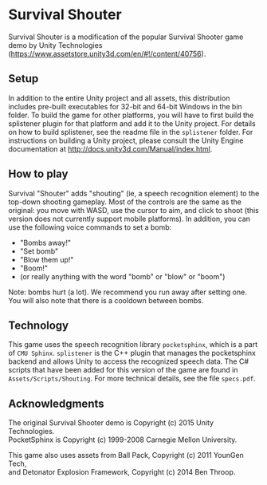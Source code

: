 # Survival Shouter

Survival Shouter is a modification of the popular Survival Shooter game demo by Unity Technologies
(https://www.assetstore.unity3d.com/en/#!/content/40756).

## Setup

In addition to the entire Unity project and all assets, this distribution includes pre-built executables
for 32-bit and 64-bit Windows in the bin folder. To build the game for other platforms, you will have to first
build the splistener plugin for that platform and add it to the Unity project. For details on how to
build splistener, see the readme file in the `splistener` folder. For instructions on building a Unity 
project, please consult the Unity Engine documentation at http://docs.unity3d.com/Manual/index.html.

## How to play

Survival "Shouter" adds "shouting" (ie, a speech recognition element) to the top-down shooting gameplay.
Most of the controls are the same as the original: you move with WASD, use the cursor to aim, and click
to shoot (this version does not currently support mobile platforms). In addition, you can use the following
voice commands to set a bomb:

* "Bombs away!"
* "Set bomb"
* "Blow them up!"
* "Boom!"
* (or really anything with the word "bomb" or "blow" or "boom")

Note: bombs hurt (a lot). We recommend you run away after setting one.
You will also note that there is a cooldown between bombs.

## Technology

This game uses the speech recognition library `pocketsphinx`, which is a part of `CMU Sphinx`. `splistener` is the C++
plugin that manages the pocketsphinx backend and allows Unity to access the recognized speech data. The C#
scripts that have been added for this version of the game are found in `Assets/Scripts/Shouting`. For more technical
details, see the file `specs.pdf`.

## Acknowledgments

The original Survival Shooter demo is Copyright (c) 2015 Unity Technologies.  
PocketSphinx is Copyright (c) 1999-2008 Carnegie Mellon University.

This game also uses assets from Ball Pack, Copyright (c) 2011 YounGen Tech,  
and Detonator Explosion Framework, Copyright (c) 2014 Ben Throop.
